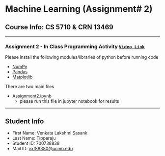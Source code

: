 # **Machine Learning** (Assignment# 2) 
Course Info: CS 5710 & CRN 13469
---
---
### Assignment 2 - In Class Programming Activity [`Video Link`](https://vimeo.com/744380141/2fc86ee595)

Please install the following modules/libraries of python before running code
- [NumPy](https://numpy.org/install/)
- [Pandas](https://pandas.pydata.org/docs/getting_started/install.html)
- [Matplotlib](https://matplotlib.org/stable/users/installing/index.html)


There are two main files
- [Assignment2.ipynb](https://github.com/Sasank09/CS5710_13469/blob/main/Assignments/Assignment2/Assignment2.ipynb)
  - please run this file in jupyter notebook for results
  
---
## Student Info
- First Name: Venkata Lakshmi Sasank
- Last Name: Tipparaju
- Student ID: 700738838
- Mail ID: vxt88380@ucmo.edu
